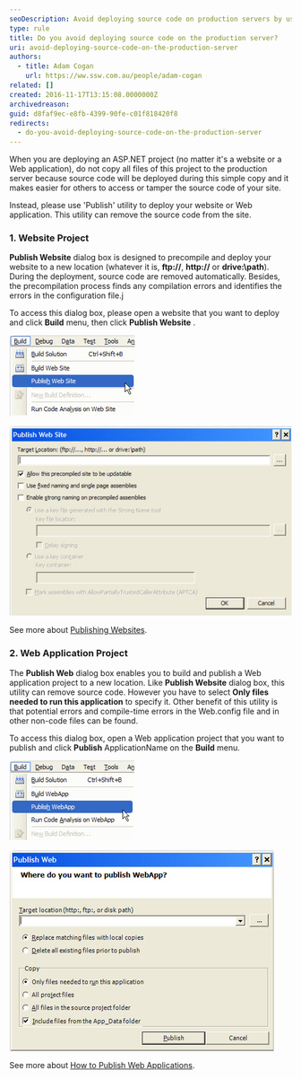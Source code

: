 ```yaml
---
seoDescription: Avoid deploying source code on production servers by using tools like Publish utility to precompile and deploy ASP.NET projects, removing source code and identifying potential errors.
type: rule
title: Do you avoid deploying source code on the production server?
uri: avoid-deploying-source-code-on-the-production-server
authors:
  - title: Adam Cogan
    url: https://ww.ssw.com.au/people/adam-cogan
related: []
created: 2016-11-17T13:15:08.0000000Z
archivedreason:
guid: d8faf9ec-e8fb-4399-90fe-c01f818420f8
redirects:
  - do-you-avoid-deploying-source-code-on-the-production-server
---
```


When you are deploying an ASP.NET project (no matter it's a website or a Web application), do not copy all files of this project to the production server because source code will be deployed during this simple copy and it makes easier for others to access or tamper the source code of your site.

Instead, please use 'Publish' utility to deploy your website or Web application. This utility can remove the source code from the site.

<!--endintro-->

### 1. Website Project

**Publish Website** dialog box is designed to precompile and deploy your website to a new location (whatever it is, **ftp://**, **http://** or **drive:\path**). During the deployment, source code are removed automatically. Besides, the precompilation process finds any compilation errors and identifies the errors in the configuration file.j

To access this dialog box, please open a website that you want to deploy and click **Build** menu, then click **Publish Website** .

![Figure: How to open Publish Website dialog box](publish-website.jpg)

![Figure: Publish Website dialog box](publish-website-dialog.jpg)

See more about [Publishing Websites](<https://docs.microsoft.com/en-us/previous-versions/20yh9f1b(v=vs.140)?redirectedfrom=MSDN>).

### 2. Web Application Project

The **Publish Web** dialog box enables you to build and publish a Web application project to a new location. Like **Publish Website** dialog box, this utility can remove source code. However you have to select **Only files needed to run this application** to specify it. Other benefit of this utility is that potential errors and compile-time errors in the Web.config file and in other non-code files can be found.

To access this dialog box, open a Web application project that you want to publish and click **Publish** ApplicationName on the **Build** menu.

![Figure: How to open Publish Web dialog ('WebApp' is the name of this application)](publish-web-app.jpg)

![Figure: Publish Web dialog box](publish-web-app-dialog.jpg)

See more about [How to Publish Web Applications](<https://docs.microsoft.com/en-us/previous-versions/aspnet/aa983453(v=vs.100)?redirectedfrom=MSDN>).
